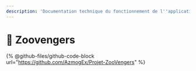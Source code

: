 ```yaml
---
description: 'Documentation technique du fonctionnement de l''application Zoovengers:'
---
```


# 🦒 Zoovengers

{% @github-files/github-code-block url="https://github.com/AzmogEx/Projet-ZooVengers" %}
